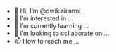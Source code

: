 - 👋 Hi, I’m @dwikirizamx
- 👀 I’m interested in ...
- 🌱 I’m currently learning ...
- 💞️ I’m looking to collaborate on ...
- 📫 How to reach me ...

<!---
dwikirizamx/dwikirizamx is a ✨ special ✨ repository because its `README.md` (this file) appears on your GitHub profile.
You can click the Preview link to take a look at your changes.
--->
